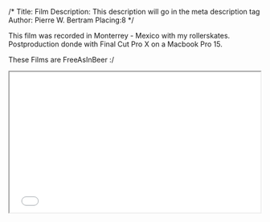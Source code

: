 
/*
Title: Film
Description: This description will go in the meta description tag
Author: Pierre W. Bertram
Placing:8
*/


This film was recorded in Monterrey - Mexico with my rollerskates. Postproduction donde with Final Cut Pro X on a Macbook Pro 15.

These Films are FreeAsInBeer :/

<iframe src="//player.vimeo.com/video/57473975" width="500" height="281" webkitallowfullscreen mozallowfullscreen allowfullscreen></iframe>
